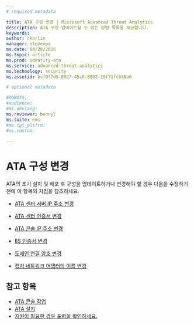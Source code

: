 ```yaml
---
# required metadata

title: ATA 구성 변경 | Microsoft Advanced Threat Analytics
description: ATA 구성 업데이트할 수 있는 방법 목록을 제공합니다.
keywords:
author: rkarlin
manager: stevenpo
ms.date: 04/28/2016
ms.topic: article
ms.prod: identity-ata
ms.service: advanced-threat-analytics
ms.technology: security
ms.assetid: bcf0f7d3-8027-45c0-8002-19f71fcb30a6

# optional metadata

#ROBOTS:
#audience:
#ms.devlang:
ms.reviewer: bennyl
ms.suite: ems
#ms.tgt_pltfrm:
#ms.custom:

---
```


# ATA 구성 변경

ATA의 초기 설치 및 배포 후 구성을 업데이트하거나 변경해야 할 경우 다음을 수정하기 전에 이 항목의 지침을 참조하세요.

-   [ATA 센터 서버 IP 주소 변경](modifying-ata-config-centerip.md)

-   [ATA 센터 인증서 변경](modifying-ata-config-centercert.md)

-   [ATA 콘솔 IP 주소 변경](modifying-ata-config-consoleip.md)

-   [IIS 인증서 변경](modifying-ata-config-iiscert.md)

-   [도메인 연결 암호 변경](modifying-ata-config-dcpassword.md)

-   [캡처 네트워크 어댑터의 이름 변경](modifying-ata-config-nicname.md)

## 참고 항목
- [ATA 콘솔 작업](/advanced-threat-analytics/understand/working-with-ata-console)
- [ATA 설치](install-ata.md)
- [지원이 필요한 경우 포럼을 확인하세요.](https://social.technet.microsoft.com/Forums/security/en-US/home?forum=mata)


<!--HONumber=Apr16_HO2-->


